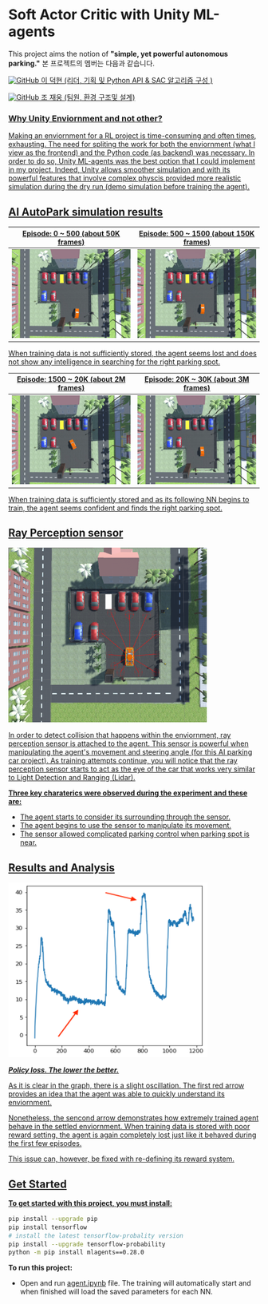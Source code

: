 # Soft Actor Critic with Unity ML-agents

This project aims the notion of **"simple, yet powerful autonomous parking."**
본 프로젝트의 멤버는 다음과 같습니다.

 <a href = "https://github.com/LDH0094"><img alt="GitHub" src ="https://img.shields.io/badge/GitHub-181717.svg?&style=for-the-badge&logo=GitHub&logoColor=white"/> 이 덕현 (리더, 기획 및 Python API & SAC 알고리즘 구성 )
  
 <a href = "https://github.com/MarigoldTea"><img alt="GitHub" src ="https://img.shields.io/badge/GitHub-181717.svg?&style=for-the-badge&logo=GitHub&logoColor=white"/> 조 재웅 (팀원, 환경 구조및 설계) 


### Why Unity Enviornment and not other?

Making an enviornment for a RL project is time-consuming and often times, exhausting. The need for spliting the work for both the enviornment (what I view as the frontend) and the Python code (as backend) was necessary. In order to do so, Unity ML-agents was the best option that I could implement in my project. Indeed, Unity allows smoother simulation and with its powerful features that involve complex physcis provided more realistic simulation during the dry run (demo simulation before training the agent). 


## AI AutoPark simulation results

Episode: 0 ~ 500 (about 50K frames)    |  Episode: 500 ~ 1500 (about 150K frames)
:-------------------------:|:-------------------------:
 <img src="/screenshots/1.gif"> |  <img src="/screenshots/2.gif"> 

When training data is not sufficiently stored, the agent seems lost and does not show any intelligence in searching for the right parking spot.
 
 Episode: 1500 ~ 20K (about 2M frames) |  Episode: 20K ~ 30K (about 3M frames)
:-------------------------:|:-------------------------:
 <img src="/screenshots/3.gif">  | <img src="/screenshots/4.gif"> 

 When training data is sufficiently stored and as its following NN begins to train, the agent seems confident and finds the right parking spot. 
  

## Ray Perception sensor

<img src="/screenshots/Ray_perception_sensor.png" height="350"/> 


In order to detect collision that happens within the enviornment, ray perception sensor is attached to the agent. This sensor is powerful when manipulating the agent's movement and steering angle (for this AI parking car project). As training attempts continue, you will notice that the ray perception sensor starts to act as the eye of the car that works very similar to Light Detection and Ranging (Lidar). 

**Three key charaterics were observed during the experiment and these are:**

* The agent starts to consider its surrounding through the sensor.
* The agent begins to use the sensor to manipulate its movement.
* The sensor allowed complicated parking control when parking spot is near. 


## Results and Analysis

<img src="/screenshots/result.png" height="350" width="400"/>

 **_Policy loss. The lower the better._**

As it is clear in the graph, there is a slight oscillation. The first red arrow provides an idea that the agent was able to quickly understand its enviornment. 

Nonetheless, the sencond arrow demonstrates how extremely trained agent behave in the settled enviornment. When training data is stored with poor reward setting, the agent is again completely lost just like it behaved during the first few episodes. 

This issue can, however, be fixed with re-defining its reward system. 
## Get Started

**To get started with this project, you must install:**
```sh
pip install --upgrade pip
pip install tensorflow
# install the latest tensorflow-probality version
pip install --upgrade tensorflow-probability
python -m pip install mlagents==0.28.0
```

**To run this project:**
* Open and run [agent.ipynb](/Soft_Actor_Critic/agent.ipynb) file. The training will automatically start and when finished will load the saved parameters for each NN. 
